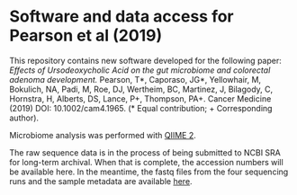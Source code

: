 # Software and data access for Pearson et al (2019)

This repository contains new software developed for the following paper:
_Effects of Ursodeoxycholic Acid on the gut microbiome and colorectal adenoma development._  Pearson, T*, Caporaso, JG*, Yellowhair, M, Bokulich, NA, Padi, M, Roe, DJ, Wertheim, BC, Martinez, J, Bilagody, C, Hornstra, H, Alberts, DS, Lance, P+, Thompson, PA+. Cancer Medicine (2019) DOI: 10.1002/cam4.1965. (* Equal contribution; + Corresponding author).

Microbiome analysis was performed with [QIIME 2](https://qiime2.org).

The raw sequence data is in the process of being submitted to NCBI SRA for long-term archival. When that is complete, the accession numbers will be available here. In the meantime, the fastq files from the four sequencing runs and the sample metadata are available [here](https://www.dropbox.com/sh/a4l0e9683p3g4br/AABV_NKeZq5dw2lawE5gmR_ea?dl=0).
